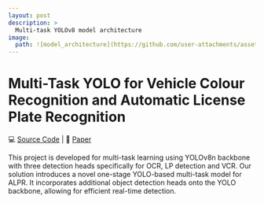 ```yaml
---
layout: post
description: > 
  Multi-task YOLOv8 model architecture
image: 
  path: ![model_architecture](https://github.com/user-attachments/assets/5096e151-46e0-4de4-ad1e-93a655e11dbd)
---
```


# Multi-Task YOLO for Vehicle Colour Recognition and Automatic License Plate Recognition
💻 [Source Code](https://github.com/yinloonkhor/YOLOv8-multi-detection-head/tree/main) | 📝 [Paper](https://ieeexplore.ieee.org/document/10570013)

This project is developed for multi-task learning using YOLOv8n backbone with three detection heads specifically for OCR, LP detection and VCR. Our solution introduces a novel one-stage YOLO-based multi-task model for ALPR. It incorporates additional object detection heads onto the YOLO backbone, allowing for efficient real-time detection.

